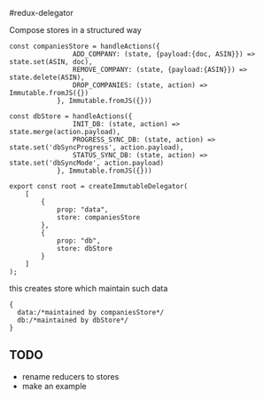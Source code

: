 #redux-delegator

Compose stores in a structured way 

```
const companiesStore = handleActions({
                ADD_COMPANY: (state, {payload:{doc, ASIN}}) => state.set(ASIN, doc),
                REMOVE_COMPANY: (state, {payload:{ASIN}}) => state.delete(ASIN),
                DROP_COMPANIES: (state, action) => Immutable.fromJS({})
            }, Immutable.fromJS({}))
            
const dbStore = handleActions({
                INIT_DB: (state, action) => state.merge(action.payload),
                PROGRESS_SYNC_DB: (state, action) => state.set('dbSyncProgress', action.payload),
                STATUS_SYNC_DB: (state, action) => state.set('dbSyncMode', action.payload)
            }, Immutable.fromJS({}))

export const root = createImmutableDelegator(
    [
        {
            prop: "data",
            store: companiesStore
        },
        {
            prop: "db",
            store: dbStore
        }
    ]
);
```

this creates store which maintain such data

```
{
  data:/*maintained by companiesStore*/
  db:/*maintained by dbStore*/
}
```


## TODO
- rename reducers to stores
- make an example
